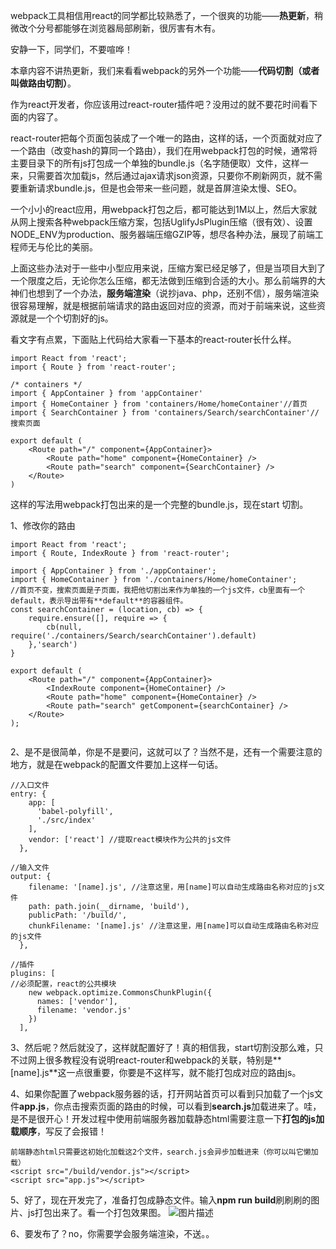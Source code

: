 webpack工具相信用react的同学都比较熟悉了，一个很爽的功能——**热更新**，稍微改个分号都能够在浏览器局部刷新，很厉害有木有。

安静一下，同学们，不要喧哗！

本章内容不讲热更新，我们来看看webpack的另外一个功能——**代码切割（或者叫做路由切割）**。

作为react开发者，你应该用过react-router插件吧？没用过的就不要花时间看下面的内容了。

react-router把每个页面包装成了一个唯一的路由，这样的话，一个页面就对应了一个路由（改变hash的算同一个路由），我们在用webpack打包的时候，通常将主要目录下的所有js打包成一个单独的bundle.js（名字随便取）文件，这样一来，只需要首次加载js，然后通过ajax请求json资源，只要你不刷新网页，就不需要重新请求bundle.js，但是也会带来一些问题，就是首屏渲染太慢、SEO。

一个小小的react应用，用webpack打包之后，都可能达到1M以上，然后大家就从网上搜索各种webpack压缩方案，包括UglifyJsPlugin压缩（很有效）、设置NODE_ENV为production、服务器端压缩GZIP等，想尽各种办法，展现了前端工程师无与伦比的美丽。

上面这些办法对于一些中小型应用来说，压缩方案已经足够了，但是当项目大到了一个限度之后，无论你怎么压缩，都无法做到压缩到合适的大小。那么前端界的大神们也想到了一个办法，**服务端渲染**（说抄java、php，还别不信），服务端渲染很容易理解，就是根据前端请求的路由返回对应的资源，而对于前端来说，这些资源就是一个个切割好的js。

看文字有点累，下面贴上代码给大家看一下基本的react-router长什么样。

```
import React from 'react';
import { Route } from 'react-router';

/* containers */
import { AppContainer } from 'appContainer'
import { HomeContainer } from 'containers/Home/homeContainer'//首页
import { SearchContainer } from 'containers/Search/searchContainer'//搜索页面

export default (
    <Route path="/" component={AppContainer}>
        <Route path="home" component={HomeContainer} />
        <Route path="search" component={SearchContainer} />
    </Route>
)
```

这样的写法用webpack打包出来的是一个完整的bundle.js，现在start 切割。

1、修改你的路由

```
import React from 'react';
import { Route, IndexRoute } from 'react-router';

import { AppContainer } from './appContainer';
import { HomeContainer } from './containers/Home/homeContainer';
//首页不变，搜索页面是子页面，我把他切割出来作为单独的一个js文件，cb里面有一个default，表示导出带有**default**的容器组件。
const searchContainer = (location, cb) => {
    require.ensure([], require => {
        cb(null, require('./containers/Search/searchContainer').default)
    },'search')
}

export default (
    <Route path="/" component={AppContainer}>
        <IndexRoute component={HomeContainer} />
        <Route path="home" component={HomeContainer} />
        <Route path="search" getComponent={searchContainer} />
    </Route>
);


```
2、是不是很简单，你是不是要问，这就可以了？当然不是，还有一个需要注意的地方，就是在webpack的配置文件要加上这样一句话。

```
//入口文件
entry: {
    app: [
      'babel-polyfill',
      './src/index' 
    ],
    vendor: ['react'] //提取react模块作为公共的js文件
  },

//输入文件
output: {
    filename: '[name].js', //注意这里，用[name]可以自动生成路由名称对应的js文件
    path: path.join(__dirname, 'build'),
    publicPath: '/build/',
    chunkFilename: '[name].js' //注意这里，用[name]可以自动生成路由名称对应的js文件
  },

//插件
plugins: [
//必须配置，react的公共模块
    new webpack.optimize.CommonsChunkPlugin({
      names: ['vendor'],
      filename: 'vendor.js'
    })
  ],
```
3、然后呢？然后就没了，这样就配置好了！真的相信我，start切割没那么难，只不过网上很多教程没有说明react-router和webpack的关联，特别是**[name].js**这一点很重要，你要是不这样写，就不能打包成对应的路由js。

4、如果你配置了webpack服务器的话，打开网站首页可以看到只加载了一个js文件**app.js**，你点击搜索页面的路由的时候，可以看到**search.js**加载进来了。哇，是不是很开心！开发过程中使用前端服务器加载静态html需要注意一下**打包的js加载顺序**，写反了会报错！

```
前端静态html只需要这初始化加载这2个文件，search.js会异步加载进来（你可以叫它懒加载）
<script src="/build/vendor.js"></script>
<script src="app.js"></script>
```

5、好了，现在开发完了，准备打包成静态文件。输入**npm run build**刷刷刷的图片、js打包出来了。看一个打包效果图。
![图片描述][1]


  [1]: /img/bVHwha

6、要发布了？no，你需要学会服务端渲染，不送。。
